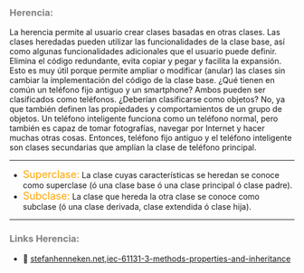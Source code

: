 ### <span style="color:grey">Herencia:</span>

La herencia permite al usuario crear clases basadas en otras clases. Las clases heredadas pueden
utilizar las funcionalidades de la clase base, así como algunas funcionalidades adicionales que el usuario puede
definir. Elimina el código redundante, evita copiar y pegar y facilita la expansión.
Esto es muy útil porque permite ampliar o modificar (anular) las clases sin cambiar la implementación del código de la clase base.
¿Qué tienen en común un teléfono fijo antiguo y un smartphone? Ambos pueden ser
clasificados como teléfonos. ¿Deberían clasificarse como objetos? No, ya que también definen las propiedades
y comportamientos de un grupo de objetos. Un teléfono inteligente funciona como un teléfono normal, pero también es
capaz de tomar fotografías, navegar por Internet y hacer muchas otras cosas. Entonces, teléfono fijo antiguo
y el teléfono inteligente son clases secundarias que amplían la clase de teléfono principal.
***

- <span style="color:orange"><font size="4">Superclase:</font></span> La clase cuyas características se heredan se conoce como superclase (ó una clase base ó una clase principal ó clase padre). 
- <span style="color:orange"><font size="4">Subclase:</font></span> La clase que hereda la otra clase se conoce como subclase (ó una clase derivada, clase extendida ó clase hija).
***
### <span style="color:grey">Links Herencia:</span>

- 🔗 [stefanhenneken.net,iec-61131-3-methods-properties-and-inheritance](https://stefanhenneken.net/2017/04/23/)